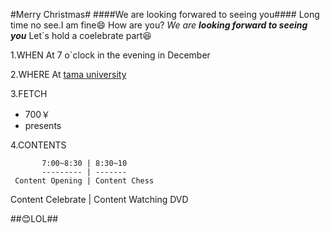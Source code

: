 #Merry Christmas#
####We are looking forwared to seeing you####
Long time no see.I am fine:smile: How are you? *We are __looking forward to seeing you__*
Let`s hold a coelebrate part:laughing:

1.WHEN At 7 o`clock in the evening in December

2.WHERE At [tama university](http://www.tama.ac.jp/)

3.FETCH
  
  * 700￥
  * presents
  
4.CONTENTS 
           
           7:00~8:30 | 8:30~10
           --------- | ------- 
     Content Opening | Content Chess
   Content Celebrate | Content Watching DVD

##:blush:LOL##
